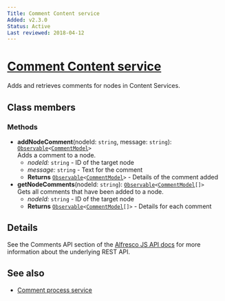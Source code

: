 ```yaml
---
Title: Comment Content service
Added: v2.3.0
Status: Active
Last reviewed: 2018-04-12
---
```


# [Comment Content service](lib/core/src/lib/services/comment-content.service.ts "Defined in comment-content.service.ts")

Adds and retrieves comments for nodes in Content Services.

## Class members

### Methods

-   **addNodeComment**(nodeId: `string`, message: `string`): [`Observable`](http://reactivex.io/documentation/observable.html)`<`[`CommentModel`](../../../lib/core/models/comment.model.ts)`>`<br/>
    Adds a comment to a node.
    -   _nodeId:_ `string`  - ID of the target node
    -   _message:_ `string`  - Text for the comment
    -   **Returns** [`Observable`](http://reactivex.io/documentation/observable.html)`<`[`CommentModel`](../../../lib/core/models/comment.model.ts)`>` - Details of the comment added
-   **getNodeComments**(nodeId: `string`): [`Observable`](http://reactivex.io/documentation/observable.html)`<`[`CommentModel`](../../../lib/core/models/comment.model.ts)`[]>`<br/>
    Gets all comments that have been added to a node.
    -   _nodeId:_ `string`  - ID of the target node
    -   **Returns** [`Observable`](http://reactivex.io/documentation/observable.html)`<`[`CommentModel`](../../../lib/core/models/comment.model.ts)`[]>` - Details for each comment

## Details

See the Comments API section of the
[Alfresco JS API docs](https://github.com/Alfresco/alfresco-js-api/blob/master/src/alfresco-core-rest-api/docs/CommentsApi.md#addComment)
for more information about the underlying REST API.

## See also

-   [Comment process service](comment-process.service.md)
